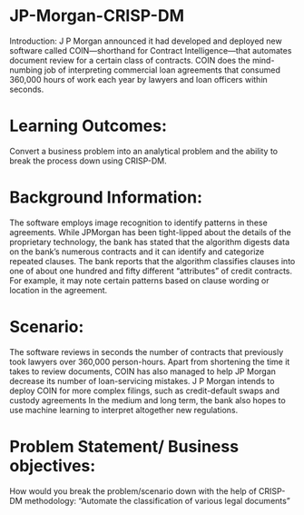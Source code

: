 # JP-Morgan-CRISP-DM
Introduction:
J P Morgan announced it had developed and deployed new software called COIN—shorthand for Contract
Intelligence—that automates document review for a certain class of contracts. COIN does the mind-numbing job of
interpreting commercial loan agreements that consumed 360,000 hours of work each year by lawyers and loan officers
within seconds.

# Learning Outcomes:
Convert a business problem into an analytical problem and the ability to break the process down using CRISP-DM.

# Background Information:
The software employs image recognition to identify patterns in these agreements. While JPMorgan has been tight-lipped
about the details of the proprietary technology, the bank has stated that the algorithm digests data on the bank’s numerous
contracts and it can identify and categorize repeated clauses. The bank reports that the algorithm classifies clauses into one
of about one hundred and fifty different “attributes” of credit contracts. For example, it may note certain patterns based on
clause wording or location in the agreement.

# Scenario:
The software reviews in seconds the number of contracts that previously took lawyers over 360,000 person-hours. Apart
from shortening the time it takes to review documents, COIN has also managed to help JP Morgan decrease its number
of loan-servicing mistakes. J P Morgan intends to deploy COIN for more complex filings, such as credit-default swaps and
custody agreements In the medium and long term, the bank also hopes to use machine learning to interpret altogether
new regulations.

# Problem Statement/ Business objectives:
How would you break the problem/scenario down with the help of CRISP-DM methodology: “Automate the
classification of various legal documents”
